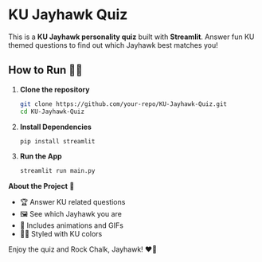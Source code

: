 # KU Jayhawk Quiz

This is a **KU Jayhawk personality quiz** built with **Streamlit**. Answer fun KU themed questions to find out which Jayhawk best matches you!

## How to Run 🏃‍♂️

1. **Clone the repository**  
   ```bash
   git clone https://github.com/your-repo/KU-Jayhawk-Quiz.git
   cd KU-Jayhawk-Quiz
2. **Install Dependencies**
   ```bash
   pip install streamlit
3. **Run the App**
   ```bash
   streamlit run main.py

**About the Project** 📌
- 🏆 Answer KU related questions
- 🖼️ See which Jayhawk you are
- 🎉 Includes animations and GIFs
- 🔵🔴 Styled with KU colors

Enjoy the quiz and Rock Chalk, Jayhawk! ❤️💙

